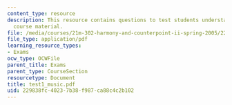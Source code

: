 ```yaml
---
content_type: resource
description: This resource contains questions to test students understanding on the
  course material.
file: /media/courses/21m-302-harmony-and-counterpoint-ii-spring-2005/229838fc40237b38f987ca88c4c2b102_test1_music.pdf
file_type: application/pdf
learning_resource_types:
- Exams
ocw_type: OCWFile
parent_title: Exams
parent_type: CourseSection
resourcetype: Document
title: test1_music.pdf
uid: 229838fc-4023-7b38-f987-ca88c4c2b102
---
```

